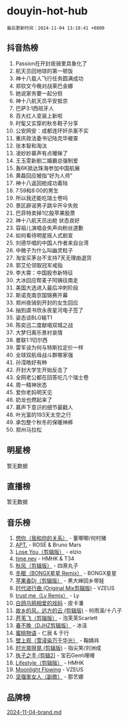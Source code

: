 # douyin-hot-hub

`最后更新时间：2024-11-04 13:18:41 +0800`

## 抖音热榜

1. Passion在开封夜骑里具象化了
1. 航天员回地球的第一顿饭
1. 神十八载人飞行任务圆满成功
1. 郑钦文今晚对战莱巴金娜
1. 她说家务要一起分担
1. 神十八航天员平安抵京
1. 巴萨3:1西班牙人
1. 百大红人变装上新啦
1. 时髦又实穿的秋冬鞋子分享
1. 公安网安：成都连环奸杀案不实
1. 重庆政法委书记陆克华被查
1. 张本智和淘汰
1. 凌妙妙慕声有点暧昧了
1. 王玉雯新剧二婚霸总强制爱
1. 轰6K抵达珠海参加中国航展
1. 黄磊回应被指“好为人师”
1. 神十八返回舱成功着陆
1. 7:59和8:00的男生
1. 所以我还能吃瑞士卷吗
1. 景区辟谣男子跳伞开伞失败
1. 巴菲特卖掉1亿股苹果股票
1. 神十八航天员出舱 状态良好
1. 容祖儿演唱会失声向粉丝道歉
1. 如何看待明星摇人式剧宣
1. 刘德华唱的中国人作者来自台湾
1. 中微子为什么叫幽灵粒子
1. 淘宝买茅台不支持7天无理由退货
1. 郭艾伦领取冠军戒指
1. 李大霄：中国股市新特征
1. 大冰回应帮麦子阿姨往南走
1. 美国大选进入最后冲刺阶段
1. 斯诺克南京国锦赛开幕
1. 郑州夜骑到开封的女生回应
1. 抽到虞书欣永夜星河电子签了
1. 姿态谈BLG输T1
1. 陈奕迅二度献唱双城之战
1. 大梦归离乐景衬哀情
1. 曼联1:1切尔西
1. 雷军谈为何与特斯拉定价一样
1. 全球双航母战斗群哪家强
1. 孙滢皓好有种
1. 开封大学生开始反击了
1. 全网老公都在回答吃几个瑞士卷
1. 周一精神状态
1. 爱你老妈明天见
1. 奶龙也燃起来了
1. 慕声下意识的细节最戳人
1. 叶光富的193天太空之行
1. 承包整个秋冬的保暖神裤
1. 郑州马拉松

## 明星榜

暂无数据

## 直播榜

暂无数据

## 音乐榜

1. [想你（我和你的关系）](https://sf3-cdn-tos.douyinstatic.com/obj/tos-cn-ve-2774/o8QxhcOBDYYX0zqKCjFVQXZ3RBffnRBQEogitG) - 董唧唧/何村猪
1. [APT.](https://sf5-hl-cdn-tos.douyinstatic.com/obj/tos-cn-ve-2774/oUIcRnUtZBV1JgZtxIMCAiiBSVBSEEOCFfkeMQ) - ROSÉ & Bruno Mars
1. [Lose You（剪辑版）](https://sf3-cdn-tos.douyinstatic.com/obj/tos-cn-ve-2774/og9yxQxAWI86iBNr9ojBFMoWTIvDZZb8HwiGY) - elzio
1. [time nev](https://sf5-hl-cdn-tos.douyinstatic.com/obj/tos-cn-ve-2774/oc6aICzpzBCWrhCvDVi2AZmQLt0gIBxfMEfd6i) - HMHK & T34
1. [秋风（剪辑版）](https://sf3-cdn-tos.douyinstatic.com/obj/tos-cn-ve-2774/ocGaU84LfAfzMd2wbXdQFpCGhBiXg82JNMRRie) - 四熹丸子
1. [冬眠（BONGX星星 Remix）](https://sf6-cdn-tos.douyinstatic.com/obj/tos-cn-ve-2774/oMCfFFoE3LwQ7agAgOIG4ieExqkeAsxNBEkLdz) - BONGX星星
1. [苹果香Dj（剪辑版）](https://sf5-hl-cdn-tos.douyinstatic.com/obj/tos-cn-ve-2774/oEeIEQbYGAOspCTRAIeYF4Ok8LgZ8NBaRe4ztR) - 黑大婶回乡带娃
1. [时代进行曲 (Original Mix剪辑版)](https://sf5-hl-cdn-tos.douyinstatic.com/obj/tos-cn-ve-2774/oYrssziLdrtiW6cKABM8n5Vfc2xwXiIBInoAkn) - VZEUS
1. [trust me（Ly Remix）](https://sf5-hl-cdn-tos.douyinstatic.com/obj/tos-cn-ve-2774/oUo1M8fz5AfmMSExABQQKFE0eCMWgsiccfqrMA) - Ly
1. [白鸽乌鸦相爱的戏码](https://sf5-hl-cdn-tos.douyinstatic.com/obj/tos-cn-ve-2774/oMVVEf6eDAOmFtNtCsEqKpIorBDM8Nkg6TZRqC) - 皮卡潘
1. [故乡的风，远方的云 (剪辑版)](https://sf3-cdn-tos.douyinstatic.com/obj/tos-cn-ve-2774/ooPEdiZMrAAWisczq1WXoZYGU6GxII2UUBvYI) - 何雨溪/十八子
1. [芦苇飞（剪辑版）](https://sf5-hl-cdn-tos.douyinstatic.com/obj/tos-cn-ve-2774/ok3IaChjEFFoK3FAMzXDEgfpeE6Al3Nv2BnfCW) - 泡芙芙Scarlett
1. [春不晚（DJHZ剪辑版）](https://sf3-cdn-tos.douyinstatic.com/obj/tos-cn-ve-2774/osEZa7YZ6wNo9QDABgfGFaCQKRQTNafsBJDnKt) - 冰洁
1. [蜜桃物语](https://sf5-hl-cdn-tos.douyinstatic.com/obj/tos-cn-ve-2774/oIhOSCZtIACtYU4XQkngiW9kCBfVD1Fz9IYeqL) - 仁辰 & 于行
1. [壁上观（雪浸染万千华光）](https://sf3-cdn-tos.douyinstatic.com/obj/tos-cn-ve-2774/ocIizBMxWi8vA8UdAMIYdYCjgBB5Z3WZWxrvY) - 鞠婧祎
1. [时光晃呀晃 (剪辑版)](https://sf5-hl-cdn-tos.douyinstatic.com/obj/tos-cn-ve-2774/o8ACeQem3gwI1x3GIYGAfKG0LJebKFRJDwRwyW) - 指尖笑/刘洲成
1. [执子之手 (剪辑2)](https://sf5-hl-cdn-tos.douyinstatic.com/obj/tos-cn-ve-2774/oUoZLQjCc31XzqsBnBQUNgeKtYPBcgbFDwtfcu) - 宝石Gem\哩哩
1. [Lifestyle（剪辑版）](https://sf3-cdn-tos.douyinstatic.com/obj/tos-cn-ve-2774/owfqGgjwG3V5lCLaAIezFMeg3LtuKNBaZKgzPV) - HMHK
1. [Moonlight Flowing](https://sf5-hl-cdn-tos.douyinstatic.com/obj/tos-cn-ve-2774/oopZsCtRnQgOhEYmv9FfBBgwmeaQmWQQZED9tN) - VZEUS
1. [坚强笨女人（副歌）](https://sf5-hl-cdn-tos.douyinstatic.com/obj/tos-cn-ve-2774/ospNInQiZvGWyBVg5zkNsAMct5uJIg1CrZiPL) - 那艺娜

## 品牌榜

[2024-11-04-brand.md](2024-11-04-brand.md)
